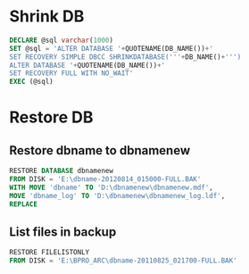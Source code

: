 # Shrink DB

```sql
DECLARE @sql varchar(1000)
SET @sql = 'ALTER DATABASE '+QUOTENAME(DB_NAME())+'
SET RECOVERY SIMPLE DBCC SHRINKDATABASE('''+DB_NAME()+''')
ALTER DATABASE '+QUOTENAME(DB_NAME())+' 
SET RECOVERY FULL WITH NO_WAIT'
EXEC (@sql)
```


# Restore DB

## Restore dbname to dbnamenew
```sql
RESTORE DATABASE dbnamenew
FROM DISK = 'E:\dbname-20120814_015000-FULL.BAK'
WITH MOVE 'dbname' TO 'D:\dbnamenew\dbnamenew.mdf',
MOVE 'dbname_log' TO 'D:\dbnamenew\dbnamenew_log.ldf',
REPLACE
```

## List files in backup
```sql
RESTORE FILELISTONLY
FROM DISK = 'E:\BPRO_ARC\dbname-20110825_021700-FULL.BAK'
```